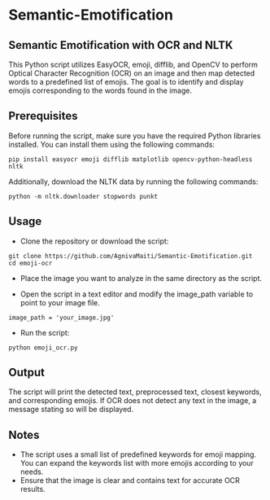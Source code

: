 # Semantic-Emotification
## Semantic Emotification with OCR and NLTK

This Python script utilizes EasyOCR, emoji, difflib, and OpenCV to perform Optical Character Recognition (OCR) on an image and then map detected words to a predefined list of emojis. The goal is to identify and display emojis corresponding to the words found in the image.

## Prerequisites
Before running the script, make sure you have the required Python libraries installed. You can install them using the following commands:

```
pip install easyocr emoji difflib matplotlib opencv-python-headless nltk
```

Additionally, download the NLTK data by running the following commands:

```
python -m nltk.downloader stopwords punkt
```

## Usage
* Clone the repository or download the script:

```
git clone https://github.com/AgnivaMaiti/Semantic-Emotification.git
cd emoji-ocr
```

* Place the image you want to analyze in the same directory as the script.

* Open the script in a text editor and modify the image_path variable to point to your image file.

```
image_path = 'your_image.jpg'
```

* Run the script:

```
python emoji_ocr.py
```

## Output
The script will print the detected text, preprocessed text, closest keywords, and corresponding emojis. If OCR does not detect any text in the image, a message stating so will be displayed.

## Notes
* The script uses a small list of predefined keywords for emoji mapping. You can expand the keywords list with more emojis according to your needs.
* Ensure that the image is clear and contains text for accurate OCR results.
